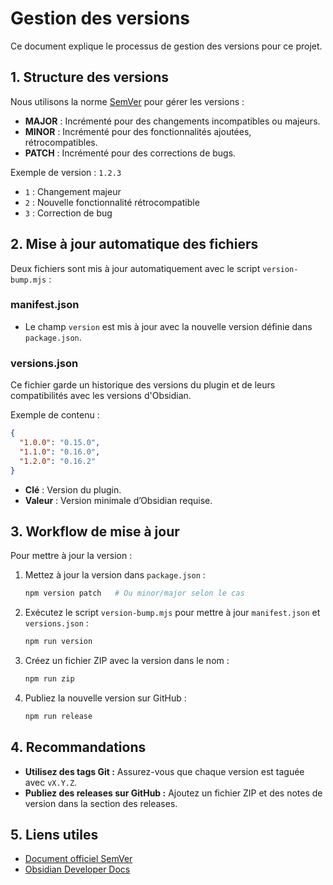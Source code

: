 # Gestion des versions

Ce document explique le processus de gestion des versions pour ce projet.

## **1. Structure des versions**
Nous utilisons la norme [SemVer](https://semver.org/lang/fr/) pour gérer les versions :
- **MAJOR** : Incrémenté pour des changements incompatibles ou majeurs.
- **MINOR** : Incrémenté pour des fonctionnalités ajoutées, rétrocompatibles.
- **PATCH** : Incrémenté pour des corrections de bugs.

Exemple de version : `1.2.3`
- `1` : Changement majeur
- `2` : Nouvelle fonctionnalité rétrocompatible
- `3` : Correction de bug

## **2. Mise à jour automatique des fichiers**
Deux fichiers sont mis à jour automatiquement avec le script `version-bump.mjs` :

### **manifest.json**
- Le champ `version` est mis à jour avec la nouvelle version définie dans `package.json`.

### **versions.json**
Ce fichier garde un historique des versions du plugin et de leurs compatibilités avec les versions d'Obsidian.

Exemple de contenu :
```json
{
  "1.0.0": "0.15.0",
  "1.1.0": "0.16.0",
  "1.2.0": "0.16.2"
}
```
- **Clé** : Version du plugin.
- **Valeur** : Version minimale d’Obsidian requise.

## **3. Workflow de mise à jour**
Pour mettre à jour la version :
1. Mettez à jour la version dans `package.json` :
   ```bash
   npm version patch   # Ou minor/major selon le cas
   ```
2. Exécutez le script `version-bump.mjs` pour mettre à jour `manifest.json` et `versions.json` :
   ```bash
   npm run version
   ```
3. Créez un fichier ZIP avec la version dans le nom :
   ```bash
   npm run zip
   ```
4. Publiez la nouvelle version sur GitHub :
   ```bash
   npm run release
   ```

## **4. Recommandations**
- **Utilisez des tags Git :** Assurez-vous que chaque version est taguée avec `vX.Y.Z`.
- **Publiez des releases sur GitHub :** Ajoutez un fichier ZIP et des notes de version dans la section des releases.

## **5. Liens utiles**
- [Document officiel SemVer](https://semver.org/lang/fr/)
- [Obsidian Developer Docs](https://publish.obsidian.md/help/Advanced+topics/Third-party+plugins)
